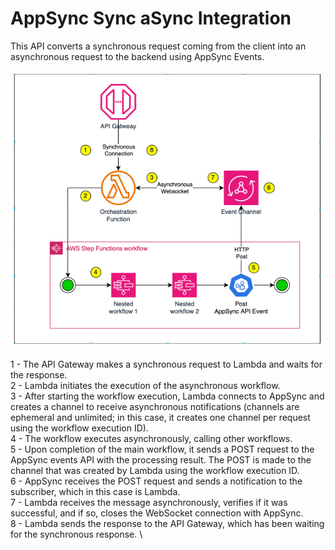 # AppSync Sync aSync Integration
This API converts a synchronous request coming from the client into an asynchronous request to the backend using AppSync Events.

![AppSync Events](/images/AppSync-Integration.png)

1 - The API Gateway makes a synchronous request to Lambda and waits for the response. \
2 - Lambda initiates the execution of the asynchronous workflow. \
3 - After starting the workflow execution, Lambda connects to AppSync and creates a channel to receive asynchronous notifications (channels are ephemeral and unlimited; in this case, it creates one channel per request using the workflow execution ID). \
4 - The workflow executes asynchronously, calling other workflows. \
5 - Upon completion of the main workflow, it sends a POST request to the AppSync events API with the processing result. The POST is made to the channel that was created by Lambda using the workflow execution ID. \
6 - AppSync receives the POST request and sends a notification to the subscriber, which in this case is Lambda. \
7 - Lambda receives the message asynchronously, verifies if it was successful, and if so, closes the WebSocket connection with AppSync. \
8 - Lambda sends the response to the API Gateway, which has been waiting for the synchronous response. \
